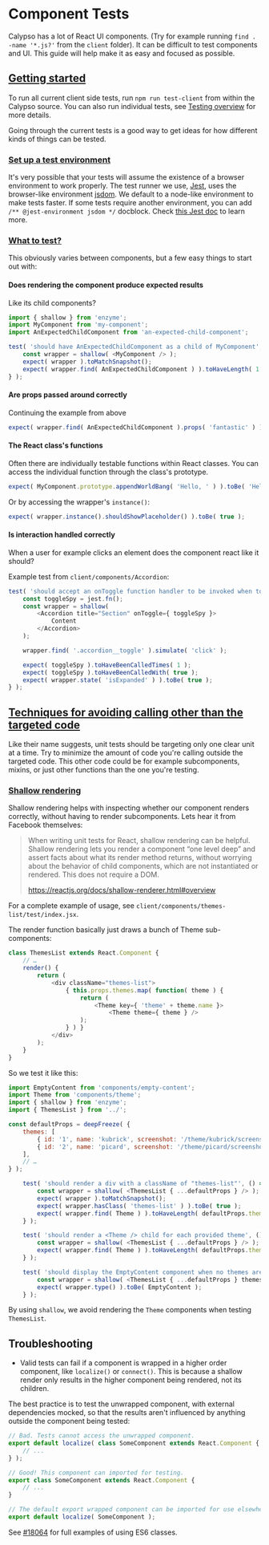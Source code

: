 # Component Tests

Calypso has a lot of React UI components. (Try for example running `find . -name '*.js?'` from the `client` folder).  It can be difficult to test components and UI. This guide will help make it as easy and focused as possible.

## [Getting started](#getting-started)

To run all current client side tests, run `npm run test-client` from within the Calypso source. You can also run individual tests, see [Testing overview](testing-overview.md#client-side-tests) for more details.

Going through the current tests is a good way to get ideas for how different kinds of things can be tested.

### [Set up a test environment](#setting-up-environment)

It's very possible that your tests will assume the existence of a browser environment to work properly. The test runner we use, [Jest](https://facebook.github.io/jest), uses the browser-like environment [jsdom](https://github.com/tmpvar/jsdom). We default to a node-like environment to make tests faster. If some tests require another environment, you can add `/** @jest-environment jsdom */` docblock. Check [this Jest doc](https://facebook.github.io/jest/docs/en/configuration.html#testenvironment-string) to learn more.

### [What to test?](#what-to-test)

This obviously varies between components, but a few easy things to start out with:

#### Does rendering the component produce expected results

Like its child components?

```javascript
import { shallow } from 'enzyme';
import MyComponent from 'my-component';
import AnExpectedChildComponent from 'an-expected-child-component';

test( 'should have AnExpectedChildComponent as a child of MyComponent', () => {
	const wrapper = shallow( <MyComponent /> );
	expect( wrapper ).toMatchSnapshot();
	expect( wrapper.find( AnExpectedChildComponent ) ).toHaveLength( 1 );
} );
```

#### Are props passed around correctly

Continuing the example from above

```javascript
expect( wrapper.find( AnExpectedChildComponent ).props( 'fantastic' ) ).toBe( true );
```

#### The React class's functions

Often there are individually testable functions within React classes. You can access the individual function through the class's prototype.

```javascript
expect( MyComponent.prototype.appendWorldBang( 'Hello, ' ) ).toBe( 'Hello, world!' );
```

Or by accessing the wrapper's `instance()`:

```javascript
expect( wrapper.instance().shouldShowPlaceholder() ).toBe( true );
```


#### Is interaction handled correctly

When a user for example clicks an element does the component react like it should?

Example test from `client/components/Accordion`:

```javascript
test( 'should accept an onToggle function handler to be invoked when toggled', () => {
	const toggleSpy = jest.fn();
	const wrapper = shallow(
		<Accordion title="Section" onToggle={ toggleSpy }>
			Content
		</Accordion>
	);

	wrapper.find( '.accordion__toggle' ).simulate( 'click' );

	expect( toggleSpy ).toHaveBeenCalledTimes( 1 );
	expect( toggleSpy ).toHaveBeenCalledWith( true );
	expect( wrapper.state( 'isExpanded' ) ).toBe( true );
} );
```

## [Techniques for avoiding calling other than the targeted code](#techniques-for-avoiding-calling-other-code)

Like their name suggests, unit tests should be targeting only one clear unit at a time. Try to minimize the amount of code you're calling outside the targeted code. This other code could be for example subcomponents, mixins, or just other functions than the one you're testing.

### [Shallow rendering](#shallow-rendering)

Shallow rendering helps with inspecting whether our component renders correctly, without having to render subcomponents. Lets hear it from Facebook themselves:

> When writing unit tests for React, shallow rendering can be helpful. Shallow rendering lets you
> render a component “one level deep” and assert facts about what its render method returns,
> without worrying about the behavior of child components, which are not instantiated or rendered.
> This does not require a DOM.
>
> https://reactjs.org/docs/shallow-renderer.html#overview

For a complete example of usage, see `client/components/themes-list/test/index.jsx`.

The render function basically just draws a bunch of Theme sub-components:

```javascript
class ThemesList extends React.Component {
	// …
	render() {
		return (
			<div className="themes-list">
				{ this.props.themes.map( function( theme ) {
					return (
						<Theme key={ 'theme' + theme.name }>
							<Theme theme={ theme } />
					);
				} ) }
			</div>
		);
	}
}
```

So we test it like this:

```javascript
import EmptyContent from 'components/empty-content';
import Theme from 'components/theme';
import { shallow } from 'enzyme';
import { ThemesList } from '../';

const defaultProps = deepFreeze( {
	themes: [
		{ id: '1', name: 'kubrick', screenshot: '/theme/kubrick/screenshot.png' },
		{ id: '2', name: 'picard', screenshot: '/theme/picard/screenshot.png' },
	],
	// …
} );

	test( 'should render a div with a className of "themes-list"', () => {
		const wrapper = shallow( <ThemesList { ...defaultProps } /> );
		expect( wrapper ).toMatchSnapshot();
		expect( wrapper.hasClass( 'themes-list' ) ).toBe( true );
		expect( wrapper.find( Theme ) ).toHaveLength( defaultProps.themes.length );
	} );

	test( 'should render a <Theme /> child for each provided theme', () => {
		const wrapper = shallow( <ThemesList { ...defaultProps } /> );
		expect( wrapper.find( Theme ) ).toHaveLength( defaultProps.themes.length );
	} );

	test( 'should display the EmptyContent component when no themes are provided', () => {
		const wrapper = shallow( <ThemesList { ...defaultProps } themes={ [] } /> );
		expect( wrapper.type() ).toBe( EmptyContent );
	} );
```

By using `shallow`, we avoid rendering the `Theme` components when testing `ThemesList`.

## Troubleshooting

* Valid tests can fail if a component is wrapped in a higher order component, like `localize()` or `connect()`. This is because a shallow render only results in the higher component being rendered, not its children.

The best practice is to test the unwrapped component, with external dependencies mocked, so that the results aren't influenced by anything outside the component being tested:

```javascript
// Bad. Tests cannot access the unwrapped component.
export default localize( class SomeComponent extends React.Component {
	// ...
} );
```

```javascript
// Good! This component can imported for testing.
export class SomeComponent extends React.Component {
	// ...
}

// The default export wrapped component can be imported for use elsewhere.
export default localize( SomeComponent );
```

See [#18064](https://github.com/Automattic/wp-calypso/pull/18064) for full examples of using ES6 classes.
